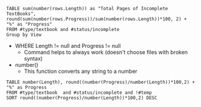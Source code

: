 ```dataview
TABLE sum(number(rows.Length)) as "Total Pages of Incomplete TextBooks", round(sum(number(rows.Progress))/sum(number(rows.Length))*100, 2) + "%" as "Progress"
FROM #type/textbook and #status/incomplete
Group by View
```

- WHERE Length != null and Progress != null
	- Command helps to always work (doesn't choose files with broken syntax)
- number()
	- This function converts any string to a number

```dataview
TABLE number(Length), round((number(Progress)/number(Length))*100,2) + "%" as Progress
FROM #type/textbook  and #status/incomplete and !#temp
SORT round((number(Progress)/number(Length))*100,2) DESC
```